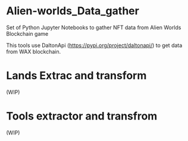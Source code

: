 # Alien-worlds_Data_gather
Set of Python Jupyter Notebooks to gather NFT data from Alien Worlds Blockchain game

This tools use DaltonApi (https://pypi.org/project/daltonapi/) to get data from WAX blockchain.

# Lands Extrac and transform
(WIP)

# Tools extractor and transfrom
(WIP)
